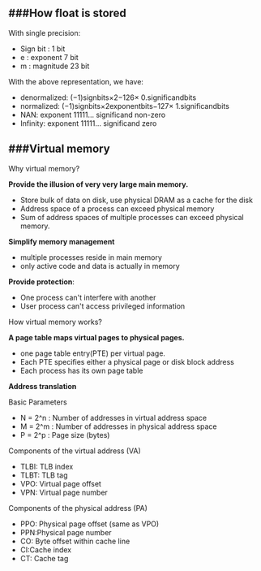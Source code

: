 ###How float is stored
---

With single precision:

- Sign bit : 1 bit
- e : exponent 7 bit
- m : magnitude 23 bit

With the above representation, we have:
- denormalized: (−1)signbits×2−126× 0.significandbits
- normalized: (−1)signbits×2exponentbits−127× 1.significandbits
- NAN: exponent 11111... significand non-zero
- Infinity: exponent 11111... significand zero


###Virtual memory
---

Why virtual memory?

**Provide the illusion of very very large main memory.** 
- Store bulk of data on disk, use physical DRAM as a cache for the disk
- Address space of a process can exceed physical memory
- Sum of address spaces of multiple processes can exceed physical memory.


**Simplify memory management**

- multiple processes reside in main memory
- only active code and data is actually in memory


**Provide protection**:

- One process can't interfere with another
- User process can't access privileged information


How virtual memory works?

**A page table maps virtual pages to physical pages.** 

- one page table entry(PTE) per virtual page.
- Each PTE specifies either a physical page or disk block address
- Each process has its own page table

**Address translation**

Basic Parameters
- N = 2^n : Number of addresses in virtual address space
- M = 2^m : Number of addresses in physical address space
- P = 2^p  : Page size (bytes)

Components of the virtual address (VA)
- TLBI: TLB index
- TLBT: TLB tag
- VPO: Virtual page offset
- VPN: Virtual page number

Components of the physical address (PA)
- PPO: Physical page offset (same as VPO)
- PPN:Physical page number
- CO: Byte offset within cache line
- CI:Cache index
- CT: Cache tag










